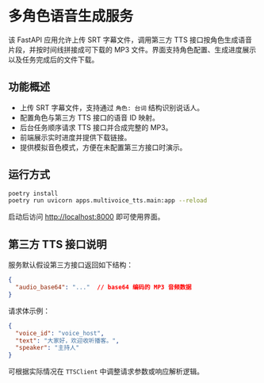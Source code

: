 # 多角色语音生成服务

该 FastAPI 应用允许上传 SRT 字幕文件，调用第三方 TTS 接口按角色生成语音片段，并按时间线拼接成可下载的 MP3 文件。界面支持角色配置、生成进度展示以及任务完成后的文件下载。

## 功能概述

- 上传 SRT 字幕文件，支持通过 `角色: 台词` 结构识别说话人。
- 配置角色与第三方 TTS 接口的语音 ID 映射。
- 后台任务顺序请求 TTS 接口并合成完整的 MP3。
- 前端展示实时进度并提供下载链接。
- 提供模拟音色模式，方便在未配置第三方接口时演示。

## 运行方式

```bash
poetry install
poetry run uvicorn apps.multivoice_tts.main:app --reload
```

启动后访问 <http://localhost:8000> 即可使用界面。

## 第三方 TTS 接口说明

服务默认假设第三方接口返回如下结构：

```json
{
  "audio_base64": "..."  // base64 编码的 MP3 音频数据
}
```

请求体示例：

```json
{
  "voice_id": "voice_host",
  "text": "大家好，欢迎收听播客。",
  "speaker": "主持人"
}
```

可根据实际情况在 `TTSClient` 中调整请求参数或响应解析逻辑。

